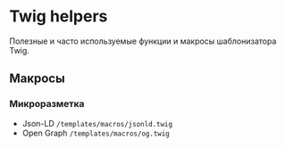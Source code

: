 # Twig helpers

Полезные и часто используемые функции и макросы шаблонизатора Twig.

## Макросы

### Микроразметка

- Json-LD `/templates/macros/jsonld.twig`
- Open Graph `/templates/macros/og.twig`
